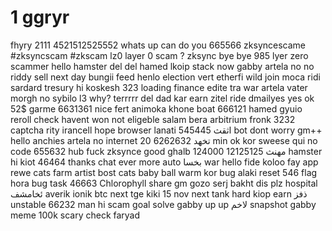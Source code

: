 # 1 ggryr
fhyry
2111
4521512525552
whats up
can do you
665566
zksyncescame
#zksyncscam
#zkscam
lz0
layer 0 scam ?
zksync bye bye
985
lyer zero scammer
hello
hamster
del del
hamed
lkoip
stack now
gabby
artela
no no
riddy
sell
next day
bungii
feed
henlo
election
vert
etherfi
wild
join
moca
ridi
sardard
tresury
hi koskesh
323
loading
finance
edite
tra
war
artela
vater
morgh
no sybilo
l3 why?
terrrrr
del dad
kar
earn
zitel ride
dmailyes 
yes ok
52$
garme
6631361
nice
fert
animoka
khone boat
666121
hamed
gyuio
reroll
check
havent won
not eligeble
salam
bera
arbitrium
fronk
3232
captcha
rity
irancell
hope
browser
lanati
اثقث
545445
bot
dont worry
gm++
hello
anchies
artela
no internet
تخهد
6262632
20 min
ok
kor
sweese
qui
no code
655632
hub
fuck zksynce
good
ghalb
124000
مهنث
12125125
hamster
hi
kiot
46464
thanks
chat
ever
more
auto
بخسا
war
hello
fide
koloo
fay
app
rewe
cats
farm
artist
bost
cats
baby
ball
warm
kor
bug
alaki
reset
546
flag
hora
bug
task
46663
Chlorophyll
share
gm
gozo
serj
bakht
dis
plz
hospital
ئخامشف
averik
ionik
btc
next
tge
kiki
15 nov
next
tank
hard
kiop
earn
ذفز
unstable
66232
man
hi
scam
goal
solve
gabby
up up
لاخم
snapshot
gabby 
meme
100k
scary
check
faryad
